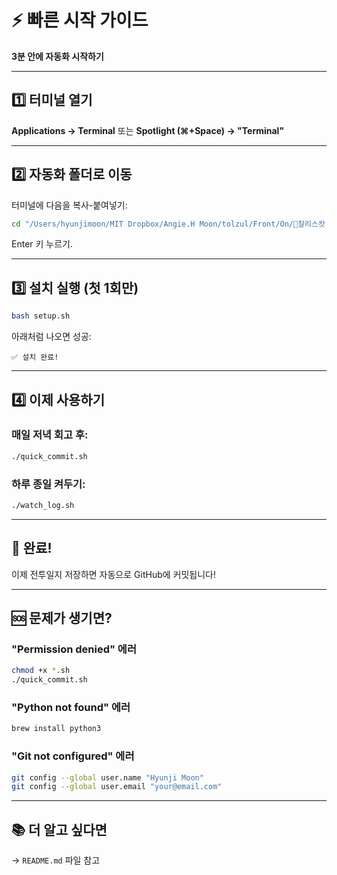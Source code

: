 # ⚡ 빠른 시작 가이드

**3분 안에 자동화 시작하기**

---

## 1️⃣ 터미널 열기

**Applications → Terminal** 또는 **Spotlight (⌘+Space) → "Terminal"**

---

## 2️⃣ 자동화 폴더로 이동

터미널에 다음을 복사-붙여넣기:

```bash
cd "/Users/hyunjimoon/MIT Dropbox/Angie.H Moon/tolzul/Front/On/💌찰리스캇 러브레터 플젝/삼도수군/automation"
```

Enter 키 누르기.

---

## 3️⃣ 설치 실행 (첫 1회만)

```bash
bash setup.sh
```

아래처럼 나오면 성공:
```
✅ 설치 완료!
```

---

## 4️⃣ 이제 사용하기

### 매일 저녁 회고 후:

```bash
./quick_commit.sh
```

### 하루 종일 켜두기:

```bash
./watch_log.sh
```

---

## 🎉 완료!

이제 전투일지 저장하면 자동으로 GitHub에 커밋됩니다!

---

## 🆘 문제가 생기면?

### "Permission denied" 에러

```bash
chmod +x *.sh
./quick_commit.sh
```

### "Python not found" 에러

```bash
brew install python3
```

### "Git not configured" 에러

```bash
git config --global user.name "Hyunji Moon"
git config --global user.email "your@email.com"
```

---

## 📚 더 알고 싶다면

→ `README.md` 파일 참고

